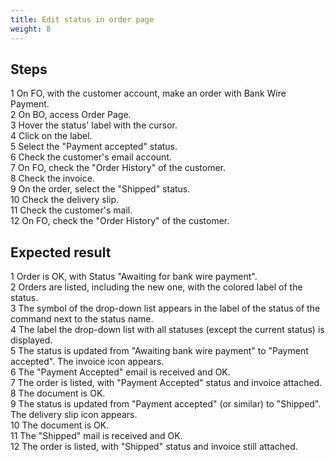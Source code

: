 ```yaml
---
title: Edit status in order page
weight: 8
---
```

## Steps

1	On FO, with the customer account, make an order with Bank Wire Payment.\
2	On BO, access Order Page.\
3	Hover the status' label with the cursor.\
4	Click on the label.\
5	Select the "Payment accepted" status.\
6	Check the customer's email account.\
7	On FO, check the "Order History" of the customer.\
8	Check the invoice.\
9	On the order, select the "Shipped" status.\
10	Check the delivery slip.\
11	Check the customer's mail.\
12	On FO, check the "Order History" of the customer.

## Expected result

1	Order is OK, with Status "Awaiting for bank wire payment".\
2	Orders are listed, including the new one, with the colored label of the status.\
3	The symbol of the drop-down list appears in the label of the status of the command next to the status name.\
4	The label the drop-down list with all statuses (except the current status) is displayed.\
5	The status is updated from "Awaiting bank wire payment" to "Payment accepted". The invoice icon appears.\
6	The "Payment Accepted" email is received and OK.\
7	The order is listed, with "Payment Accepted" status and invoice attached.\
8	The document is OK.\
9	The status is updated from "Payment accepted" (or similar) to "Shipped". The delivery slip icon appears.\
10	The document is OK.\
11	The "Shipped" mail is received and OK.\
12	The order is listed, with "Shipped" status and invoice still attached.

